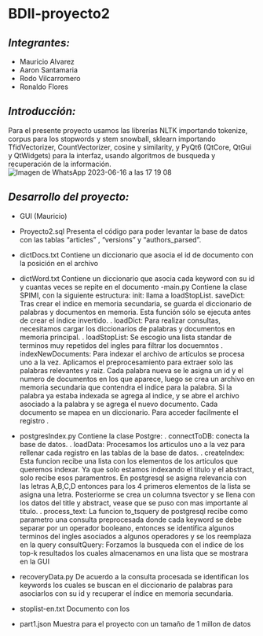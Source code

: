 # BDII-proyecto2
## ***Integrantes:***
- Mauricio Alvarez
- Aaron Santamaria
- Rodo Vilcarromero
- Ronaldo Flores

## ***Introducción:***
Para el presente proyecto usamos las librerías NLTK importando tokenize, corpus para los stopwords y stem snowball, sklearn importando TfidVectorizer, CountVectorizer, cosine y similarity, y PyQt6 (QtCore, QtGui y QtWidgets) para la interfaz, usando algoritmos de busqueda y recuperación de la información.
![Imagen de WhatsApp 2023-06-16 a las 17 19 08](https://github.com/mauricio-alvarez/BDII-proyecto2/assets/85258014/45be809c-fc34-4764-9462-2a1e2256164b)

## ***Desarrollo del proyecto:***

- GUI (Mauricio)


- Proyecto2.sql
Presenta el código para poder levantar la base de datos con las tablas “articles” , “versions” y “authors_parsed”.
- dictDocs.txt
Contiene un diccionario que asocia el id de documento con la posición en el archivo
- dictWord.txt
Contiene un diccionario que asocia cada keyword con su id y cuantas veces se repite en el documento
-main.py
Contiene la clase SPIMI, con la siguiente estructura:
init: llama a loadStopList.
saveDict: Tras crear el indice en memoria secundaria, se guarda el diccionario de palabras y documentos en memoria. Esta función sólo se ejecuta antes de crear el índice invertido.
. loadDict: 
Para realizar consultas, necesitamos cargar los diccionarios de palabras y documentos en memoria principal.
. loadStopList: 
Se escogio una lista standar de terminos muy repetidos del ingles para filtrar los docuemntos
. indexNewDocuments:
Para indexar el archivo de artículos se procesa uno a la vez. Aplicamos el preprocesamiento para extraer solo las palabras relevantes y raiz. Cada palabra nueva se le asigna un id y el numero de documentos en los que aparece, luego se crea un archivo en memoria secundaria que contendra el indice para la palabra. Si la palabra ya estaba indexada se agrega al indice, y se abre el archivo asociado a la palabra y se agrega el nuevo documento.
Cada documento se mapea en un diccionario. Para acceder facilmente el registro .
- postgresIndex.py
Contiene la clase Postgre:
. connectToDB: conecta la base de datos.
. loadData:
Procesamos los articulos uno a la vez para rellenar cada registro en las tablas de la base de datos. 
. createIndex:
Esta funcion recibe una lista con los elementos de los articulos que queremos indexar. Ya que solo estamos indexando el titulo y el abstract, solo recibe esos paramentros. En postgresql se asigna relevancia con las letras A,B,C,D entonces para los 4 primeros elementos de la lista se asigna una letra.
Posteriorme se crea un columna tsvector y se llena con los datos del title y abstract, vease que se puso con mas importante al titulo.
. process_text:
La funcion to_tsquery de postgresql recibe como parametro una consulta preprocesada donde cada keyword se debe separar por un operador booleano, entonces se identifica algunos terminos del ingles asociados a algunos operadores y se los reemplaza en la query consultQuery: Forzamos la busqueda con el indice de los top-k resultados los cuales almacenamos en una lista que se mostrara en la GUI
	
- recoveryData.py
De acuerdo a la consulta procesada se identifican los keywords los cuales se buscan en el diccionario de palabras para asociarlos con su id y recuperar el índice en memoria secundaria. 
- stoplist-en.txt
Documento con los   
- part1.json
Muestra para el proyecto con un tamaño de 1 millon de datos
